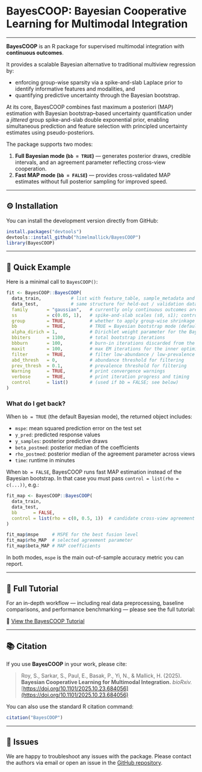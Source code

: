 # BayesCOOP: Bayesian Cooperative Learning for Multimodal Integration

---

**BayesCOOP** is an R package for supervised multimodal integration with **continuous outcomes**.  

It provides a scalable Bayesian alternative to traditional multiview regression by:  
- enforcing group-wise sparsity via a spike-and-slab Laplace prior to identify informative features and modalities, and  
- quantifying predictive uncertainty through the Bayesian bootstrap.  

At its core, BayesCOOP combines fast maximum a posteriori (MAP) estimation with Bayesian bootstrap–based uncertainty quantification under a *jittered* group spike-and-slab double exponential prior, enabling simultaneous prediction and feature selection with principled uncertainty estimates using pseudo-posteriors. 

The package supports two modes:  
1. **Full Bayesian mode (`bb = TRUE`)** — generates posterior draws, credible intervals, and an agreement parameter reflecting cross-view cooperation.  
2. **Fast MAP mode (`bb = FALSE`)** — provides cross-validated MAP estimates without full posterior sampling for improved speed.  

---

## ⚙️ Installation

You can install the development version directly from GitHub:

```r
install.packages("devtools")
devtools::install_github("himelmallick/BayesCOOP")
library(BayesCOOP)
```

---

## 🚀 Quick Example

Here is a minimal call to `BayesCOOP()`:

```r
fit <- BayesCOOP::BayesCOOP(
  data_train,           # list with feature_table, sample_metadata and feature_metadata (train)
  data_test,            # same structure for held-out / validation data
  family       = "gaussian",   # currently only continuous outcomes are supported
  ss           = c(0.05, 1),   # spike-and-slab scales (s0, s1); controls sparsity
  group        = TRUE,         # whether to apply group-wise shrinkage by modality
  bb           = TRUE,         # TRUE = Bayesian bootstrap mode (default); FALSE = MAP only
  alpha_dirich = 1,            # Dirichlet weight parameter for the Bayesian bootstrap
  bbiters      = 1100,         # total bootstrap iterations
  bbburn       = 100,          # burn-in iterations discarded from the bootstrap
  maxit        = 100,          # max EM iterations for the inner optimizer
  filter       = TRUE,         # filter low-abundance / low-prevalence features first
  abd_thresh   = 0,            # abundance threshold for filtering
  prev_thresh  = 0.1,          # prevalence threshold for filtering
  Warning      = TRUE,         # print convergence warnings
  verbose      = TRUE,         # print iteration progress and timing
  control      = list()        # (used if bb = FALSE; see below)
)
```

### What do I get back?

When `bb = TRUE` (the default Bayesian mode), the returned object includes:

- `mspe`: mean squared prediction error on the test set  
- `y_pred`: predicted response values  
- `y_samples`: posterior predictive draws  
- `beta_postmed`: posterior median of the coefficients  
- `rho_postmed`: posterior median of the agreement parameter across views  
- `time`: runtime in minutes

When `bb = FALSE`, BayesCOOP runs fast MAP estimation instead of the Bayesian bootstrap. In that case you must pass `control = list(rho = c(...))`, e.g.:

```r
fit_map <- BayesCOOP::BayesCOOP(
  data_train,
  data_test,
  bb      = FALSE,
  control = list(rho = c(0, 0.5, 1))  # candidate cross-view agreement values
)

fit_map$mspe     # MSPE for the best fusion level
fit_map$rho_MAP  # selected agreement parameter
fit_map$beta_MAP # MAP coefficients
```

In both modes, `mspe` is the main out-of-sample accuracy metric you can report.

---

## 📘 Full Tutorial

For an in-depth workflow — including real data preprocessing, baseline comparisons, and performance benchmarking — please see the full tutorial:

📄 [View the BayesCOOP Tutorial](https://raw.githack.com/himelmallick/BayesCOOP/master/vignettes/BayesCOOP.html)

---

## 📚 Citation

If you use **BayesCOOP** in your work, please cite:

> Roy, S., Sarkar, S., Paul, E., Basak, P., Yi, N., & Mallick, H. (2025).  
> **Bayesian Cooperative Learning for Multimodal Integration.** *bioRxiv.*  
> [https://doi.org/10.1101/2025.10.23.684056](https://doi.org/10.1101/2025.10.23.684056)

You can also use the standard R citation command:

```r
citation("BayesCOOP")
```

---

## 🐞 Issues

We are happy to troubleshoot any issues with the package. Please contact the authors via email or open an issue in the [GitHub repository](https://github.com/himelmallick/BayesCOOP/issues).

